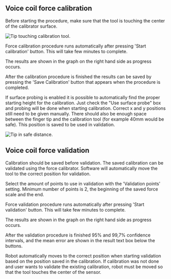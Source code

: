 ## Voice coil force calibration

Before starting the procedure, make sure that the tool is touching the center of the calibrator surface.

![Tip touching calibration tool.](ui_help_images/force_tip_touches_center.svg "Tip touching calibration tool")

Force calibration procedure runs automatically after pressing 'Start calibration' button.
This will take few minutes to complete.

The results are shown in the graph on the right hand side as progress occurs.

After the calibration procedure is finished the results can be saved by pressing the 'Save Calibration'
button that appears when the procedure is completed.

If surface probing is enabled it is possible to automatically find the proper starting height for the calibration. Just check the "Use surface probe" box and probing will be done when starting calibration. Correct x and y positions still need to be given manually. There should also be enough space between the finger tip and the calibration tool (for example 40mm would be safe). This position is saved to be used in validation.

![Tip in safe distance.](ui_help_images/force_tip_40mm_from_surface.svg "Tip is in safe distance")

## Voice coil force validation

Calibration should be saved before validation. The saved calibration can be validated using the force calibrator. Software will automatically move the tool to the correct position for validation.

Select the amount of points to use in validation with the 'Validation points' setting. Minimum number of points is 2, the beginning of the saved force scale and the end.

Force validation procedure runs automatically after pressing 'Start validation' button.
This will take few minutes to complete.

The results are shown in the graph on the right hand side as progress occurs.

After the validation procedure is finished 95% and 99,7% confidence intervals, and the mean error are shown in the result text box below the buttons.

Robot automatically moves to the correct position when starting validation based on the position saved in the calibration. If calibration was not done and user wants to validate the existing calibration, robot must be moved so that the tool touches the center of the sensor.